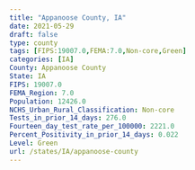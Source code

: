 ```yaml
---
title: "Appanoose County, IA"
date: 2021-05-29
draft: false
type: county
tags: [FIPS:19007.0,FEMA:7.0,Non-core,Green]
categories: [IA]
County: Appanoose County
State: IA
FIPS: 19007.0
FEMA_Region: 7.0
Population: 12426.0
NCHS_Urban_Rural_Classification: Non-core
Tests_in_prior_14_days: 276.0
Fourteen_day_test_rate_per_100000: 2221.0
Percent_Positivity_in_prior_14_days: 0.022
Level: Green
url: /states/IA/appanoose-county
---
```



